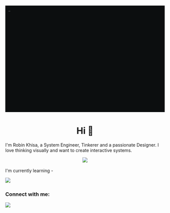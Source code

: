 <p align="center">
  <a>
    <img src="robOS.gif">
  </a>
</p>

<h1 align="center">Hi 👋</h1>
I'm Robin Khisa, a System Engineer, Tinkerer and a passionate Designer.
I love thinking visually and want to create interactive systems.
  
<p align="center">
  <a>
    <img src="https://skillicons.dev/icons?i=python,git,kubernetes,docker,c,vim,java,cs" />
  </a>
</p>
I'm currently learning - 
<p align="left">
  <a>
    <img src="https://skillicons.dev/icons?i=go,rust" />
  </a>
</p>

<h3 align="left">Connect with me:</h3>
<p align="left">
  <a href="https://www.linkedin.com/in/robin-khisa">
    <img src="https://skillicons.dev/icons?i=linkedin" />
  </a>
</p>
